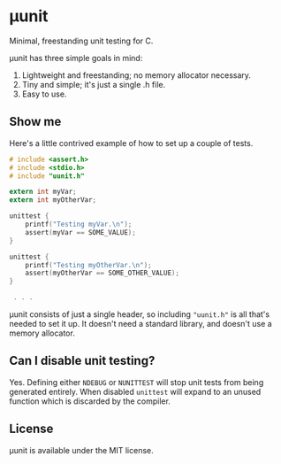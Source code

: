 # µunit
Minimal, freestanding unit testing for C.

µunit has three simple goals in mind:
 1. Lightweight and freestanding; no memory allocator necessary.
 2. Tiny and simple; it's just a single .h file.
 3. Easy to use.

Show me
-------

Here's a little contrived example of how to set up a couple of tests.

```c
# include <assert.h>
# include <stdio.h>
# include "uunit.h"

extern int myVar;
extern int myOtherVar;

unittest {
    printf("Testing myVar.\n");
    assert(myVar == SOME_VALUE);
}

unittest {
    printf("Testing myOtherVar.\n");
    assert(myOtherVar == SOME_OTHER_VALUE);
}

 . . .

```

µunit consists of just a single header, so including `"uunit.h"` is all that's needed to set it up. It doesn't need a standard library, and doesn't use a memory allocator.

Can I disable unit testing?
---------------------------

Yes. Defining either `NDEBUG` or `NUNITTEST` will stop unit tests from being generated entirely. When disabled `unittest` will expand to an unused function which is discarded by the compiler.

License
-------

µunit is available under the MIT license.
